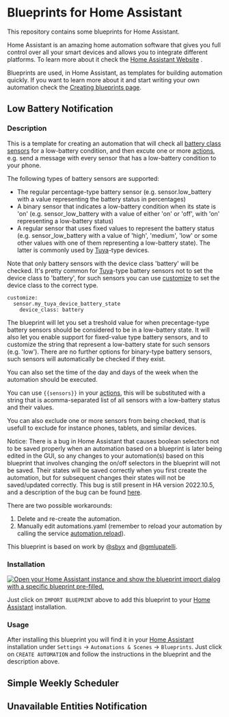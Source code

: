 # Blueprints for Home Assistant

This repository contains some blueprints for Home Assistant. 

Home Assistant is an amazing home automation software that gives you full control over all your smart devices and allows you to integrate different platforms. To learn more about it check the [Home Assistant Website](https://www.home-assistant.io/) .

Blueprints are used, in Home Assistant, as templates for building automation quickly. If you want to learn more about it and start writing your own automation check the [Creating blueprints page](https://www.home-assistant.io/docs/blueprint/).

## Low Battery Notification

### Description

This is a template for creating an automation that will check all [battery class sensors](https://www.home-assistant.io/integrations/sensor/) for a low-battery condition, and then excute one or more [actions](https://www.home-assistant.io/docs/automation/action/), e.g. send a message with every sensor that has a low-battery condition to your phone.

The following types of battery sensors are supported:
* The regular percentage-type battery sensor (e.g. sensor.low_battery with a value representing the battery status in percentages)
* A binary sensor that indicates a low-battery condition when its state is 'on' (e.g. sensor_low_battery with a value of either 'on' or 'off', with 'on' representing a low-battery status)
* A regular sensor that uses fixed values to represent the battery status (e.g. sensor_low_battery with a value of 'high', 'medium', 'low' or some other values with one of them representing a low-battery state). The latter is commonly used by [Tuya](https://www.tuya.com/)-type devices.

Note that only battery sensors with the device class 'battery' will be checked. It's pretty common for [Tuya](https://www.tuya.com/)-type battery sensors not to set the device class to 'battery',  for such sensors you can use [customize](https://www.home-assistant.io/docs/configuration/customizing-devices/) to set the device class to the correct type.
```
customize:
  sensor.my_tuya_device_battery_state
    device_class: battery
```

The blueprint will let you set a treshold value for when precentage-type battery sensors should be considered to be in a low-battery state. It will also let you enable support for fixed-value type battery sensors, and to customize the string that represent a low-battery state for such sensors (e.g. 'low'). There are no further options for binary-type battery sensors, such sensors will automatically be checked if they exist.

You can also set the time of the day and days of the week when the automation should be executed.

You can use `{{sensors}}` in your [actions](https://www.home-assistant.io/docs/automation/action/), this will be substituted with a string that is acomma-separated list of all sensors with a low-battery status and their values.

You can also exclude one or more sensors from being checked, that is usefull to exclude for instance phones, tablets, and similar devices.

Notice: There is a bug in Home Assistant that causes boolean selectors not to be saved properly when an automation based on a blueprint is later being edited in the GUI, so any changes to your automation(s) based on this blueprint that involves changing the on/off selectors in the blueprint will not be saved. Their states will be saved correctly when you first create the automation, but for subsequent changes their states will not be saved/updated correctly. This bug is still present in HA version 2022.10.5, and a description of the bug can be found [here](https://github.com/home-assistant/frontend/issues/13206).

There are two possible workarounds:
1. Delete and re-create the automation.
2. Manually edit automations.yaml (remember to reload your automation by calling the service [automation.reload](https://www.home-assistant.io/docs/automation/services/)).


This blueprint is based on work by [@sbyx](https://gist.github.com/sbyx) and [@gmlupatelli](https://github.com/gmlupatelli/).

### Installation

[![Open your Home Assistant instance and show the blueprint import dialog with a specific blueprint pre-filled.](https://my.home-assistant.io/badges/blueprint_import.svg)](https://my.home-assistant.io/redirect/blueprint_import/?blueprint_url=https://raw.githubusercontent.com/chjohans/blueprints_repo/master/low_battery_notification/low_battery_notification.yaml)

Just click on `IMPORT BLUEPRINT` above to add this blueprint to your [Home Assistant](https://www.home-assistant.io/) installation.

### Usage

After installing this blueprint you will find it in your [Home Assistant](https://www.home-assistant.io/) installation under `Settings` -> `Automations & Scenes` -> `Blueprints`. Just click on `CREATE AUTOMATION` and follow the instructions in the blueprint and the description above.

## Simple Weekly Scheduler

## Unavailable Entities Notification